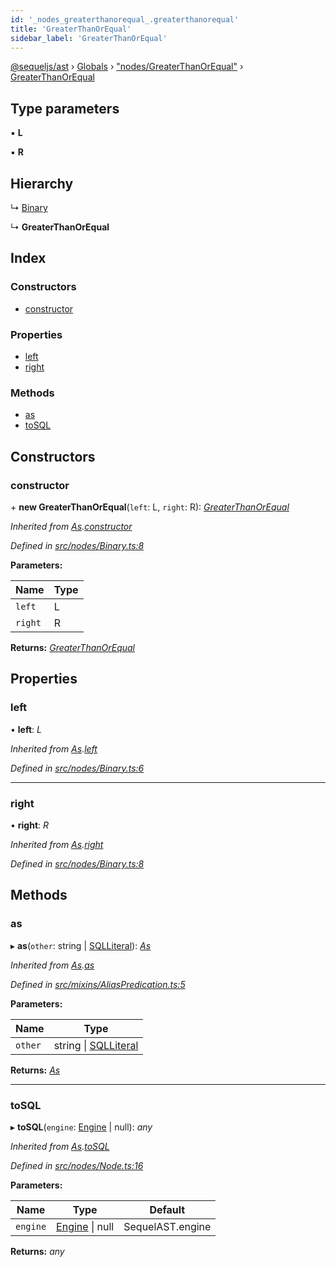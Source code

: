 ```yaml
---
id: '_nodes_greaterthanorequal_.greaterthanorequal'
title: 'GreaterThanOrEqual'
sidebar_label: 'GreaterThanOrEqual'
---
```


[@sequeljs/ast](../index.md) › [Globals](../globals.md) ›
["nodes/GreaterThanOrEqual"](../modules/_nodes_greaterthanorequal_.md) ›
[GreaterThanOrEqual](_nodes_greaterthanorequal_.greaterthanorequal.md)

## Type parameters

▪ **L**

▪ **R**

## Hierarchy

↳ [Binary](_nodes_binary_.binary.md)

↳ **GreaterThanOrEqual**

## Index

### Constructors

- [constructor](_nodes_greaterthanorequal_.greaterthanorequal.md#constructor)

### Properties

- [left](_nodes_greaterthanorequal_.greaterthanorequal.md#left)
- [right](_nodes_greaterthanorequal_.greaterthanorequal.md#right)

### Methods

- [as](_nodes_greaterthanorequal_.greaterthanorequal.md#as)
- [toSQL](_nodes_greaterthanorequal_.greaterthanorequal.md#tosql)

## Constructors

### constructor

\+ **new GreaterThanOrEqual**(`left`: L, `right`: R):
_[GreaterThanOrEqual](_nodes_greaterthanorequal_.greaterthanorequal.md)_

_Inherited from
[As](_nodes_as_.as.md).[constructor](_nodes_as_.as.md#constructor)_

_Defined in
[src/nodes/Binary.ts:8](https://github.com/sequeljs/ast/blob/aa0ef0f/src/nodes/Binary.ts#L8)_

**Parameters:**

| Name    | Type |
| ------- | ---- |
| `left`  | L    |
| `right` | R    |

**Returns:**
_[GreaterThanOrEqual](_nodes_greaterthanorequal_.greaterthanorequal.md)_

## Properties

### left

• **left**: _L_

_Inherited from [As](_nodes_as_.as.md).[left](_nodes_as_.as.md#left)_

_Defined in
[src/nodes/Binary.ts:6](https://github.com/sequeljs/ast/blob/aa0ef0f/src/nodes/Binary.ts#L6)_

---

### right

• **right**: _R_

_Inherited from [As](_nodes_as_.as.md).[right](_nodes_as_.as.md#right)_

_Defined in
[src/nodes/Binary.ts:8](https://github.com/sequeljs/ast/blob/aa0ef0f/src/nodes/Binary.ts#L8)_

## Methods

### as

▸ **as**(`other`: string | [SQLLiteral](_nodes_sqlliteral_.sqlliteral.md)):
_[As](_nodes_as_.as.md)_

_Inherited from [As](_nodes_as_.as.md).[as](_nodes_as_.as.md#as)_

_Defined in
[src/mixins/AliasPredication.ts:5](https://github.com/sequeljs/ast/blob/aa0ef0f/src/mixins/AliasPredication.ts#L5)_

**Parameters:**

| Name    | Type                                                         |
| ------- | ------------------------------------------------------------ |
| `other` | string &#124; [SQLLiteral](_nodes_sqlliteral_.sqlliteral.md) |

**Returns:** _[As](_nodes_as_.as.md)_

---

### toSQL

▸ **toSQL**(`engine`: [Engine](../interfaces/_interfaces_engine_.engine.md) |
null): _any_

_Inherited from [As](_nodes_as_.as.md).[toSQL](_nodes_as_.as.md#tosql)_

_Defined in
[src/nodes/Node.ts:16](https://github.com/sequeljs/ast/blob/aa0ef0f/src/nodes/Node.ts#L16)_

**Parameters:**

| Name     | Type                                                              | Default          |
| -------- | ----------------------------------------------------------------- | ---------------- |
| `engine` | [Engine](../interfaces/_interfaces_engine_.engine.md) &#124; null | SequelAST.engine |

**Returns:** _any_
